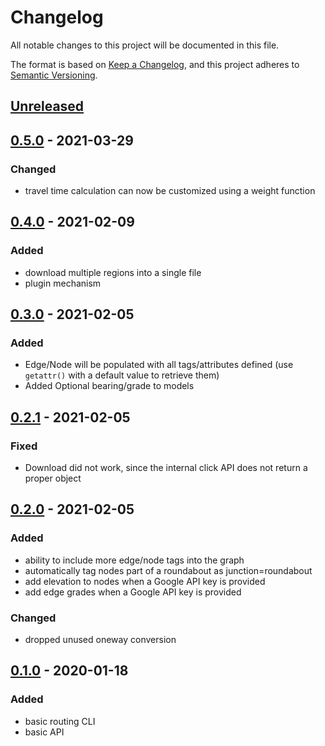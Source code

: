 # Changelog

All notable changes to this project will be documented in this file.

The format is based on [Keep a Changelog](https://keepachangelog.com/en/1.0.0/),
and this project adheres to [Semantic Versioning](https://semver.org/spec/v2.0.0.html).

## [Unreleased]

## [0.5.0] - 2021-03-29

### Changed

* travel time calculation can now be customized using a weight function

## [0.4.0] - 2021-02-09

### Added

* download multiple regions into a single file
* plugin mechanism 

## [0.3.0] - 2021-02-05

### Added

* Edge/Node will be populated with all tags/attributes defined (use `getattr()` with a default value to retrieve them)
* Added Optional bearing/grade to models

## [0.2.1] - 2021-02-05

### Fixed

* Download did not work, since the internal click API does not return a proper object

## [0.2.0] - 2021-02-05

### Added

* ability to include more edge/node tags into the graph
* automatically tag nodes part of a roundabout as junction=roundabout
* add elevation to nodes when a Google API key is provided
* add edge grades when a Google API key is provided

### Changed

* dropped unused oneway conversion

## [0.1.0] - 2020-01-18

### Added

* basic routing CLI
* basic API

[Unreleased]: https://github.com/escaped/routor/compare/0.4.0...HEAD
[0.5.0]: https://github.com/escaped/routor/compare/0.4.0...0.5.0
[0.4.0]: https://github.com/escaped/routor/compare/0.3.0...0.4.0
[0.3.0]: https://github.com/escaped/routor/compare/0.2.1...0.3.0
[0.2.1]: https://github.com/escaped/routor/compare/0.2.0...0.2.1
[0.2.0]: https://github.com/escaped/routor/compare/0.1.0...0.2.0
[0.1.0]: https://github.com/escaped/routor/tree/0.1.0
